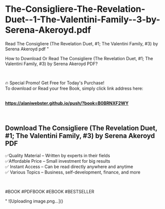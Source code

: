 # The-Consigliere-The-Revelation-Duet--1-The-Valentini-Family--3-by-Serena-Akeroyd.pdf
Read The Consigliere (The Revelation Duet, #1; The Valentini Family, #3) by Serena Akeroyd pdf
"<p>How to Download Or Read The Consigliere (The Revelation Duet, #1; The Valentini Family, #3) by Serena Akeroyd PDF?</p>
<p>&nbsp;</p>
<p>&#128293;  Special Promo! Get Free for Today's Purchase!<br />To download or Read your free Book, simply click link address here:&nbsp;<br />&nbsp;</p>
<p><a href=""https://alaniwebster.github.io/push/?book=B0BRNXF2WY""><strong>https://alaniwebster.github.io/push/?book=B0BRNXF2WY</strong></a></p>
<p>&nbsp;</p>
<h2>Download The Consigliere (The Revelation Duet, #1; The Valentini Family, #3) by Serena Akeroyd PDF</h2>
<p>&#x2705;Quality Material &ndash; Written by experts in their fields<br />&#x2705;Affordable Price &ndash; Small investment for big results<br />&#x2705; Instant Access &ndash; Can be read directly anywhere and anytime<br />&#x2705; Various Topics &ndash; Business, self-development, finance, and more</p>
<p>&nbsp;</p>
<p>#BOOK #PDFBOOK #EBOOK #BESTSELLER</p>
"
![Uploading image.png…]()
